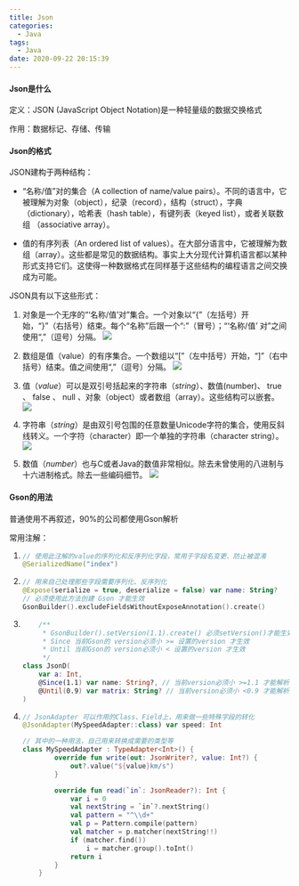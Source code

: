 ```yaml
---
title: Json
categories:
  - Java
tags:
  - Java
date: 2020-09-22 20:15:39
---
```


#### Json是什么

定义：JSON (JavaScript Object Notation)是一种轻量级的数据交换格式

作用：数据标记、存储、传输



#### Json的格式

JSON建构于两种结构：

+ “名称/值”对的集合（A collection of name/value pairs）。不同的语言中，它被理解为对象（object），纪录（record），结构（struct），字典（dictionary），哈希表（hash table），有键列表（keyed list），或者关联数组 （associative array）。

+ 值的有序列表（An ordered list of values）。在大部分语言中，它被理解为数组（array）。这些都是常见的数据结构。事实上大分现代计算机语言都以某种形式支持它们。这使得一种数据格式在同样基于这些结构的编程语言之间交换成为可能。



JSON具有以下这些形式：

1. 对象是一个无序的“‘名称/值’对”集合。一个对象以“{”（左括号）开始，“}”（右括号）结束。每个“名称”后跟一个“:”（冒号）；“‘名称/值’ 对”之间使用“,”（逗号）分隔。
![](http://m.qpic.cn/psc?/V13IATxj2uFujC/bqQfVz5yrrGYSXMvKr.cqRdwWXK6nTkMol0CQG.F.90p6s7OD*GjZq2biRGR05VDajsF0HW6qQpWVUlKdOHz1*YMO0V6XLLeAfris*2I.Sc!/b&bo=VgJxAAAAAAADBwc!&rf=viewer_4)

2. 数组是值（value）的有序集合。一个数组以“[”（左中括号）开始，“]”（右中括号）结束。值之间使用“,”（逗号）分隔。
![](http://m.qpic.cn/psc?/V13IATxj2uFujC/bqQfVz5yrrGYSXMvKr.cqZ0Ikyt5IxR1fnojsBS4uVQNRxSBf.2j7qaaMNuMWD3IW4e93kmfzaDH*UBjooulrgOjqRcNVEk.0f3dDadYa*k!/b&bo=VgJxAAAAAAADBwc!&rf=viewer_4)

3. 值（*value*）可以是双引号括起来的字符串（*string*）、数值(number)、 true 、 false 、 null 、对象（object）或者数组（array）。这些结构可以嵌套。
![](http://m.qpic.cn/psc?/V13IATxj2uFujC/bqQfVz5yrrGYSXMvKr.cqQgZdIyQtdUNS8SGEp8FXnUeRYHq6izmcKdtu*iqbJHz8FpGdnmyfLMXyn9gg9Z8Q3geZiO7SrapyvRc0K3dc*U!/b&bo=VgKdAQAAAAADB.o!&rf=viewer_4)

4. 字符串（*string*）是由双引号包围的任意数量Unicode字符的集合，使用反斜线转义。一个字符（character）即一个单独的字符串（character string）。
![](http://m.qpic.cn/psc?/V13IATxj2uFujC/bqQfVz5yrrGYSXMvKr.cqQgZdIyQtdUNS8SGEp8FXnUeRYHq6izmcKdtu*iqbJHz8FpGdnmyfLMXyn9gg9Z8Q3geZiO7SrapyvRc0K3dc*U!/b&bo=VgKdAQAAAAADB.o!&rf=viewer_4)

5. 数值（*number*）也与C或者Java的数值非常相似。除去未曾使用的八进制与十六进制格式。除去一些编码细节。
![](http://m.qpic.cn/psc?/V13IATxj2uFujC/TmEUgtj9EK6.7V8ajmQrEPpv1geVo6vtQv6S2EbWmSSXCQtcgu2xUL0Nu4.WPYbn2.HKcJ9*sEFZOfJmZW8LCOqguHlMr00oDWEXbpWwrVo!/b&bo=VgIKAQAAAAADF20!&rf=viewer_4)



#### Gson的用法

普通使用不再叙述，90%的公司都使用Gson解析

常用注解：

1. ```kotlin
   // 使用此注解的value的序列化和反序列化字段，常用于字段名变更、防止被混淆
   @SerializedName("index")
   ```

2. ```kotlin
   // 用来自己处理那些字段需要序列化、反序列化
   @Expose(serialize = true, deserialize = false) var name: String?
   // 必须使用此方法创建 Gson 才能生效
   GsonBuilder().excludeFieldsWithoutExposeAnnotation().create()
   ```

3. ```kotlin
       /**
        * GsonBuilder().setVersion(1.1).create() 必须setVersion()才能生效，并且 ！= -1.0
        * Since 当前Gson的 version必须小 >= 设置的version 才生效
        * Until 当前Gson的 version必须小 < 设置的version 才生效
        */
   class JsonD(
       var a: Int,
       @Since(1.1) var name: String?, // 当前version必须小 >=1.1 才能解析
       @Until(0.9) var matrix: String? // 当前version必须小 <0.9 才能解析
   )
   ```

4. ```kotlin
   // JsonAdapter 可以作用的Class、Field上，用来做一些特殊字段的转化
   @JsonAdapter(MySpeedAdapter::class) var speed: Int
   
   // 其中的一种用法，自己用来转换成需要的类型等
   class MySpeedAdapter : TypeAdapter<Int>() {
           override fun write(out: JsonWriter?, value: Int?) {
               out?.value("${value}km/s")
           }
   
           override fun read(`in`: JsonReader?): Int {
               var i = 0
               val nextString = `in`?.nextString()
               val pattern = "^\\d+"
               val p = Pattern.compile(pattern)
               val matcher = p.matcher(nextString!!)
               if (matcher.find())
                   i = matcher.group().toInt()
               return i
           }
       }
   ```